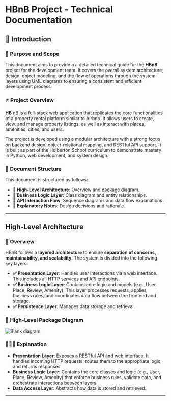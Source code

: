 # HBnB Project - Technical Documentation

## 📌 Introduction

### 🎯 Purpose and Scope
This document aims to provide a a detailed technical guide for the **HBnB** project for the development team. It covers the overall system architecture, design, object modeling, and the flow of operations through the system layers using UML diagrams to ensuring a consistent and efficient development process.


### ⭐️ Project Overview
**HB** nB is a full-stack web application that replicates the core functionalities of a property rental platform similar to Airbnb. It allows users to create, view, and manage property listings, as well as interact with places, amenities, cities, and users.

The project is developed using a modular architecture with a strong focus on backend design, object-relational mapping, and RESTful API support. It is built as part of the Holberton School curriculum to demonstrate mastery in Python, web development, and system design.

### 📖 Document Structure
This document is structured as follows:

- **💠 High-Level Architecture**: Overview and package diagram.
- **💠 Business Logic Layer**: Class diagram and entity relationships.
- **💠 API Interaction Flow**: Sequence diagrams and data flow explanations.
- **💠 Explanatory Notes**: Design decisions and rationale.

---

## High-Level Architecture

### 🌟 Overview
HBnB follows a **layered architecture** to ensure **separation of concerns, maintainability, and scalability**. The system is divided into the following key layers:

- **✅ Presentation Layer**: Handles user interactions via a web interface. This includes all HTTP services and API endpoints.
- **✅ Business Logic Layer**: Contains core logic and models (e.g., User, Place, Review, Amenity). This layer processes requests, applies business rules, and coordinates data flow between the frontend and storage.
- **✅ Persistence Layer**: Manages data storage and retrieval.

### 📐 High-Level Package Diagram

![Blank diagram](https://github.com/user-attachments/assets/6f14c1cf-f23e-47d2-a0f7-4d36ec2bc681)


### 💁🏻‍♀️ Explanation

- **Presentation Layer**: Exposes a RESTful API and web interface. It handles incoming HTTP requests, routes them to the appropriate logic, and returns responses.
- **Business Logic Layer**: Contains the core classes and logic (e.g., User, Place, Review, Amenity) that enforce business rules, validate data, and orchestrate interactions between layers.
- **Data Access Layer**: Abstracts how data is stored and retrieved.



---
